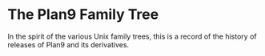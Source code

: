 # The Plan9 Family Tree

In the spirit of the various Unix family trees, this is a record of
the history of releases of Plan9 and its derivatives.

[family_tree]: https://github.com/da4089/plan9-history/raw/main/plan9-history.png "Plan 9 Family Tree"
